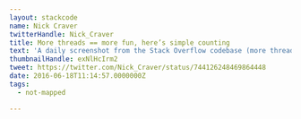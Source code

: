 ```yaml
---
layout: stackcode
name: Nick Craver
twitterHandle: Nick_Craver
title: More threads == more fun, here’s simple counting
text: 'A daily screenshot from the Stack Overflow codebase (more threads == more fun, here’s simple counting). '
thumbnailHandle: exNlHcIrm2
tweet: https://twitter.com/Nick_Craver/status/744126248469864448
date: 2016-06-18T11:14:57.0000000Z
tags:
  - not-mapped

---
```

